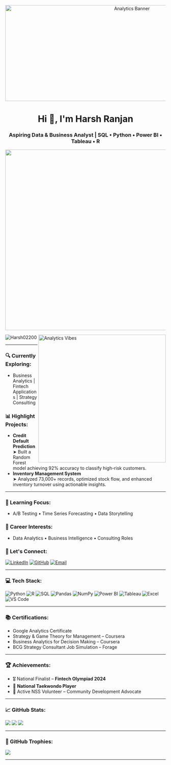 <p align="center">
  <img src="https://i.pinimg.com/originals/2b/56/60/2b5660f3964ed95d3f1aef918cb02c0a.gif" alt="Analytics Banner" height="300" width="780">
</p>

<h1 align="center">Hi 👋, I'm Harsh Ranjan</h1>
<h3 align="center">Aspiring Data & Business Analyst | SQL • Python • Power BI • Tableau • R</h3>

<p align="center">
  <img src=<iframe src="https://assets.pinterest.com/ext/embed.html?id=464011567855854640" height="565" width="600" frameborder="0" scrolling="no" ></iframe>
</p>

<img align="right" alt="Analytics Vibes" height="400" width="400" src="https://i.pinimg.com/originals/f6/1d/bd/f61dbd5a042774ed6e8b8a8752c2d3d7.gif">

<p align="left">
  <img src="https://komarev.com/ghpvc/?username=Harsh02200&label=Profile%20views&color=0e75b6&style=flat" alt="Harsh02200" />
</p>

---

### 🔍 Currently Exploring:
- Business Analytics | Fintech Applications | Strategy Consulting  

### 📊 Highlight Projects:
- **Credit Default Prediction**  
  ➤ Built a Random Forest model achieving 92% accuracy to classify high-risk customers.  
- **Inventory Management System**  
  ➤ Analyzed 73,000+ records, optimized stock flow, and enhanced inventory turnover using actionable insights.

---

### 🚀 Learning Focus:
- A/B Testing • Time Series Forecasting • Data Storytelling  

### 🎯 Career Interests:
- Data Analytics • Business Intelligence • Consulting Roles  

### 💌 Let's Connect:
[![LinkedIn](https://img.shields.io/badge/LinkedIn-%230077B5.svg?logo=linkedin&logoColor=white)](http://www.linkedin.com/in/harsh-ranjan-09976629b)
[![GitHub](https://img.shields.io/badge/GitHub-%23121011.svg?logo=github&logoColor=white)](https://github.com/Harsh02200)
[![Email](https://img.shields.io/badge/Email-D14836?logo=gmail&logoColor=white)](mailto:hr4211847@gmail.com)

---

### 💻 Tech Stack:
![Python](https://img.shields.io/badge/Python-3670A0?style=for-the-badge&logo=python&logoColor=ffdd54)
![R](https://img.shields.io/badge/R-276DC3?style=for-the-badge&logo=r&logoColor=white)
![SQL](https://img.shields.io/badge/SQL-07405E?style=for-the-badge&logo=postgresql&logoColor=white)
![Pandas](https://img.shields.io/badge/Pandas-150458?style=for-the-badge&logo=pandas&logoColor=white)
![NumPy](https://img.shields.io/badge/Numpy-013243?style=for-the-badge&logo=numpy&logoColor=white)
![Power BI](https://img.shields.io/badge/PowerBI-F2C811?style=for-the-badge&logo=powerbi&logoColor=black)
![Tableau](https://img.shields.io/badge/Tableau-E97627?style=for-the-badge&logo=tableau&logoColor=white)
![Excel](https://img.shields.io/badge/Excel-217346?style=for-the-badge&logo=microsoft-excel&logoColor=white)
![VS Code](https://img.shields.io/badge/VS%20Code-007ACC.svg?style=for-the-badge&logo=visual-studio-code&logoColor=white)

---

### 📚 Certifications:
- Google Analytics Certificate  
- Strategy & Game Theory for Management – Coursera  
- Business Analytics for Decision Making – Coursera  
- BCG Strategy Consultant Job Simulation – Forage  

---

### 🏆 Achievements:
- 🎖 National Finalist – **Fintech Olympiad 2024**  
- 🥋 **National Taekwondo Player**  
- 🤝 Active NSS Volunteer – Community Development Advocate

---

### 📈 GitHub Stats:
![](https://github-readme-stats.vercel.app/api?username=Harsh02200&theme=tokyonight&hide_border=false&include_all_commits=false&count_private=false)
![](https://streak-stats.demolab.com?user=Harsh02200&theme=tokyonight&hide_border=false)
![](https://github-readme-stats.vercel.app/api/top-langs/?username=Harsh02200&theme=tokyonight&hide_border=false&layout=compact)

---

### 🏅 GitHub Trophies:
![](https://github-profile-trophy.vercel.app/?username=Harsh02200&theme=tokyonight&no-frame=false&no-bg=true&margin-w=4)

---


